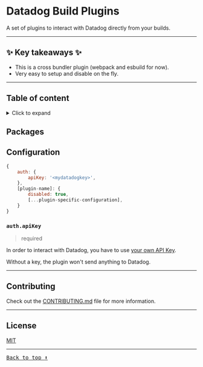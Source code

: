 # Datadog Build Plugins <!-- omit in toc -->

A set of plugins to interact with Datadog directly from your builds.

---

## ✨ Key takeaways ✨ <!-- omit in toc -->

-   This is a cross bundler plugin (webpack and esbuild for now).
-   Very easy to setup and disable on the fly.

---

## Table of content <!-- omit in toc -->

<details>
<summary>Click to expand</summary>

- [Packages](#packages)
- [Configuration](#configuration)
  - [`auth.apiKey`](#authapikey)
- [Contributing](#contributing)
- [License](#license)

</details>

## Packages

<!-- #list-of-packages -->

## Configuration

```javascript
{
    auth: {
        apiKey: '<mydatadogkey>',
    },
    [plugin-name]: {
        disabled: true,
        [...plugin-specific-configuration],
    }
}
```

### `auth.apiKey`

> required

In order to interact with Datadog, you have to use [your own API Key](https://app.datadoghq.com/account/settings#api).

Without a key, the plugin won't send anything to Datadog.

---

## Contributing

Check out the [CONTRIBUTING.md](CONTRIBUTING.md) file for more information.

---

## License

[MIT](LICENSE)

---

<kbd>[Back to top :arrow_up:](#top)</kbd>
